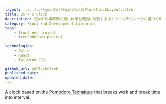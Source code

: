 ```yaml
---
layout: ../../../layouts/Projects/25Plus5ClockLayout.astro
title: 25 + 5 Clock
description: 短めの作業時間と短い休憩を間隔に分割するポモドーロテクニックに基づく時計。
category: Front End Development Libraries
tags:
    - front-end project
    - freeCodeCamp project

technologies: 
    - Astro
    - React
    - Tailwind CSS

github_url: 25Plus5Clock
published_date: 
updated_date: 
---
```

A clock based on the [Pomodoro Technique](https://en.wikipedia.org/wiki/Pomodoro_Technique) that breaks work and break time into interval.